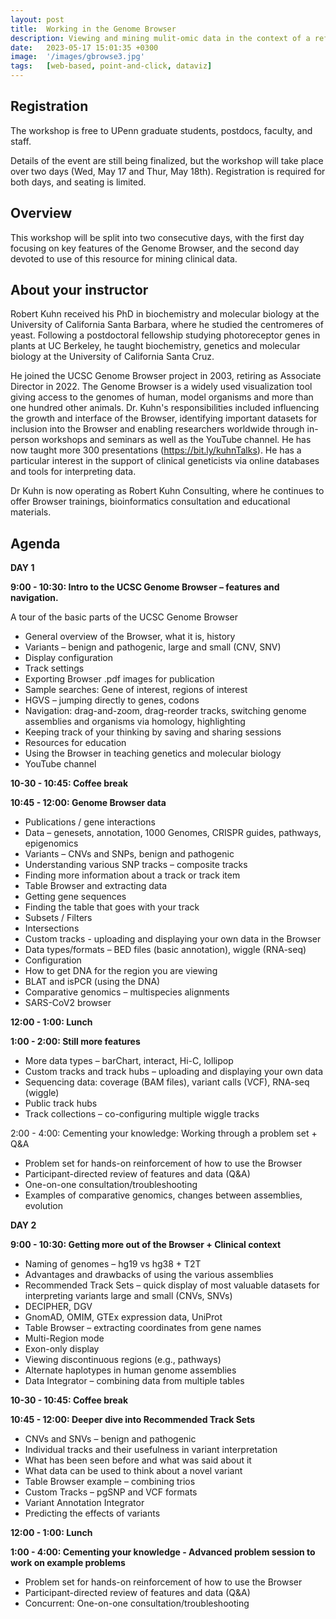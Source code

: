 ```yaml
---
layout: post
title:  Working in the Genome Browser
description: Viewing and mining mulit-omic data in the context of a reference genome
date:   2023-05-17 15:01:35 +0300
image:  '/images/gbrowse3.jpg'
tags:   [web-based, point-and-click, dataviz]
---
```


## Registration

The workshop is free to UPenn graduate students, postdocs, faculty, and staff.

Details of the event are still being finalized, but the workshop will take place over two days (Wed, May 17 and Thur, May 18th).  Registration is required for both days, and seating is limited.

## Overview

This workshop will be split into two consecutive days, with the first day focusing on key features of the Genome Browser, and the second day devoted to use of this resource for mining clinical data.

## About your instructor

Robert Kuhn received his PhD in biochemistry and molecular biology at the University of California Santa Barbara, where he studied the centromeres of yeast.  Following a postdoctoral fellowship studying photoreceptor genes in plants at UC Berkeley, he taught biochemistry, genetics and molecular biology at the University of California Santa Cruz.

He joined the UCSC Genome Browser project in 2003, retiring as Associate Director in 2022.  The Genome Browser is a widely used visualization tool giving access to the genomes of human, model organisms and more than one hundred other animals.  Dr. Kuhn's responsibilities included influencing the growth and interface of the Browser, identifying important datasets for inclusion into the Browser and enabling researchers worldwide through in-person workshops and seminars as well as the YouTube channel.  He has now taught more 300 presentations (https://bit.ly/kuhnTalks).  He has a particular interest in the support of clinical geneticists via online databases and tools for interpreting data.

Dr Kuhn is now operating as Robert Kuhn Consulting, where he continues to offer Browser trainings, bioinformatics consultation and educational materials.


## Agenda

**DAY 1**

**9:00 - 10:30: Intro to the UCSC Genome Browser – features and navigation.**

A tour of the basic parts of the UCSC Genome Browser
* General overview of the Browser, what it is, history
* Variants – benign and pathogenic, large and small (CNV, SNV)
* Display configuration
* Track settings
* Exporting Browser .pdf images for publication
* Sample searches: Gene of interest, regions of interest
* HGVS – jumping directly to genes, codons
* Navigation:  drag-and-zoom, drag-reorder tracks, switching genome assemblies and organisms via homology, highlighting
* Keeping track of your thinking by saving and sharing sessions
* Resources for education
* Using the Browser in teaching genetics and molecular biology
* YouTube channel

**10-30 - 10:45: Coffee break**

**10:45 - 12:00: Genome Browser data**

* Publications / gene interactions
* Data – genesets, annotation, 1000 Genomes, CRISPR guides, pathways, epigenomics
* Variants – CNVs and SNPs, benign and pathogenic
* Understanding various SNP tracks – composite tracks
* Finding more information about a track or track item
* Table Browser and extracting data
* Getting gene sequences
* Finding the table that goes with your track
* Subsets / Filters
* Intersections
* Custom tracks - uploading and displaying your own data in the Browser
* Data types/formats – BED files (basic annotation), wiggle (RNA-seq)
* Configuration
* How to get DNA for the region you are viewing
* BLAT and isPCR (using the DNA)
* Comparative genomics – multispecies alignments
* SARS-CoV2 browser

**12:00 - 1:00: Lunch**

**1:00 - 2:00: Still more features**

* More data types – barChart, interact, Hi-C, lollipop
* Custom tracks and track hubs – uploading and displaying your own data
* Sequencing data:  coverage (BAM files), variant calls (VCF), RNA-seq (wiggle)
* Public track hubs
* Track collections – co-configuring multiple wiggle tracks

2:00 - 4:00: Cementing your knowledge:  Working through a problem set + Q&A

* Problem set for hands-on reinforcement of how to use the Browser
* Participant-directed review of features and data (Q&A)
* One-on-one consultation/troubleshooting
* Examples of comparative genomics, changes between assemblies, evolution

**DAY 2**

**9:00 - 10:30: Getting more out of the Browser + Clinical context**

* Naming of genomes – hg19 vs hg38 + T2T
* Advantages and drawbacks of using the various assemblies
* Recommended Track Sets – quick display of most valuable datasets for interpreting variants large and small (CNVs, SNVs)
* DECIPHER, DGV
* GnomAD, OMIM, GTEx expression data, UniProt
* Table Browser – extracting coordinates from gene names
* Multi-Region mode
* Exon-only display
* Viewing discontinuous regions (e.g., pathways)
* Alternate haplotypes in human genome assemblies
* Data Integrator – combining data from multiple tables

**10-30 - 10:45: Coffee break**

**10:45 - 12:00: Deeper dive into Recommended Track Sets**

* CNVs and SNVs – benign and pathogenic
* Individual tracks and their usefulness in variant interpretation
* What has been seen before and what was said about it
* What data can be used to think about a novel variant
* Table Browser example – combining trios
* Custom Tracks – pgSNP and VCF formats
* Variant Annotation Integrator
* Predicting the effects of variants

**12:00 - 1:00: Lunch**

**1:00 - 4:00: Cementing your knowledge - Advanced problem session to work on example problems**

* Problem set for hands-on reinforcement of how to use the Browser
* Participant-directed review of features and data (Q&A)
* Concurrent:  One-on-one consultation/troubleshooting


